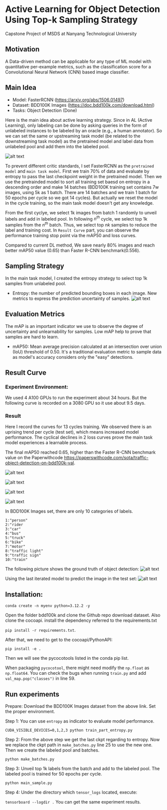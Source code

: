# Active Learning for Object Detection Using Top-k Sampling Strategy
Capstone Project of MSDS at Nanyang Technological University

## Motivation
A Data-driven method can be applicable for any type of ML model with quantitative per-example metrics, such as the classification score for a Convolutional Neural Network (CNN) based image classifier.
## Main Idea 
- Model: FasterRCNN (https://arxiv.org/abs/1506.01497)
- Dataset: BDD100K Images (https://doc.bdd100k.com/download.html)
- Tasks: Object Detection (Done)

Here is the main idea about active learning strategy. Since in AL (Active Learning), only labeling can be done by asking queries in the form of unlabeled instances to be labeled by an oracle (e.g., a human annotator). So we can set the same or upstreaming task model (be related to the downstreaming task model) as the pretrained model and label data from unlabeled pool and add them into the labeled pool. 

![alt text](structure.png)

To prevent different critic standards, I set FasterRCNN as the `pretrained model` and `main task model`. First we train 70% of data and evaluate by entropy to pass the last checkpoint weight in the pretrained model. Then we use the pretrainded model to sort all training set baesd on entropy in a descending order and make 14 batches (BDD100K training set contains 7w images, using 5k as 1 batch. There are 14 batches and we train 1 batch for 50 epochs per cycle so we got 14 cycles). But actually we reset the model in the cycle training, so the main task model doesn't get any knowledge. 

From the first cyclye, we select 1k images from batch 1 randomly to unveil labels and add in labeled pool. In following $n^{th}$ cycle, we select top 1k samples from the $n^{th}$ batch. Thus, we select top $nk$ samples to reduce the label and training cost. In `Result Curve` part, you can observe the performance training stop point via the mAP50 and loss curves. 

Compared to current DL method, We save nearly 80% images and reach better mAP50 value (0.65) than Faster R-CNN benchmark(0.556). 

## Sampling Strategy
In the main task model, I created the entropy strategy to select top 1k samples from unlabeled pool.
- Entropy: the number of predicted bounding boxes in each image. New metrics to express the prediction uncertainty of samples. 
![alt text](formula.png)

## Evaluation Metrics
The mAP is an important indicator we use to observe the degree of uncertainty and unlearnability for samples. Low mAP help to prove that samples are hard to learn.
- mAP50: Mean average precision calculated at an intersection over union (IoU) threshold of 0.50. It's a traditional evaluation metric to sample data as model's accuracy considers only the "easy" detections.



## Result Curve

### Experiment Environment:
We used 4 A100 GPUs to run the experiment about 34 hours. But the following curve is recorded on a 3080 GPU so it use about 9.5 days. 

### Result
Here I record the curves for 13 cycles training. We observed there is an uprising trend per cycle (test set), which means increased model performance. The cyclical declines in 2 loss curves prove the main task model experiences a learnable process.

The final mAP50 reached 0.65, higher than the Faster R-CNN benchmark value on the Paperwithcode https://paperswithcode.com/sota/traffic-object-detection-on-bdd100k-val. 

![alt text](result_curve/mAP50.png)

![alt text](result_curve/paperwithcode.png)

![alt text](result_curve/loss_box_regression.png)

![alt text](result_curve/loss_classifier.png)

In BDD100K Images set, there are only 10 categories of labels. 
```
1:"person"
2:"rider
3:"car"
4:"bus"
5:"truck"
6:"bike"
7:"motor"
8:"traffic light"
9:"traffic sign"
10:"train"
```

The following picture shows the ground truth of object detection:
![alt text](result_curve/ground_truth.png)

Using the last iterated model to predict the image in the test set:
![alt text](result_curve/prediction.png)

## Installation:
```conda create -n myenv python=3.12.2 -y```

Open the folder bdd100k and clone the Github repo download dataset. Also clone the cocoapi. 
install the dependency referred to the requirements.txt

```pip install -r requirements.txt```. 

After that, we need to get to the cocoapi/PythonAPI:

```pip install -e .```

Then we will see the pycocotools listed in the conda pip list. 



When packaging `pycocotool`, there might need modify the `np.float` as `np.float64`. You can check the bugs when running `train.py` and add `val_map.pop("classes")` in line 59. 

## Run experiments

Prepare: Download the BDD100K Images dataset from the above link. Set the proper environment. 

Step 1: You can use `entropy` as indicator to evaluate model performance. 

`CUDA_VISIBLE_DEVICES=0,1,2,3 python train_part_entropy.py`

Step 2: From the above step we get the last ckpt regarding to entropy. Now we replace the ckpt path in `make_batches.py` line 25 to use the new one. Then we create the labeled pool and batches. 

`python make_batches.py`

Step 3: Unveil top 1k labels from the batch and add to the labeled pool. The labeled pool is trained for 50 epochs per cycle. 

`python main_sample.py`

Step 4: Under the directory which `tensor_logs` located, execute:

`tensorboard --logdir .`
You can get the same experiment results.  



